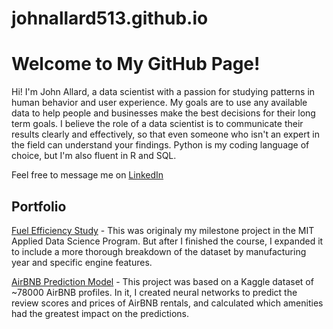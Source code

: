 # johnallard513.github.io

<!DOCTYPE html>
<html lang="en">
<head>
    <meta charset="UTF-8">
    <title>My GitHub Site</title>
</head>
<body>
    <h1>Welcome to My GitHub Page!</h1>
    <p>Hi! I'm John Allard, a data scientist with a passion for studying patterns in human behavior and user experience. My goals are to use any available data to help people and businesses make the best decisions for their long term goals. I believe the role of a data scientist is to communicate their results clearly and effectively, so that even someone who isn't an expert in the field can understand your findings. Python is my coding language of choice, but I'm also fluent in R and SQL. </p>

<p>Feel free to message me on <a href="https://www.linkedin.com/in/john-allard-26a62824b/" target="_blank" rel="noopener noreferrer">LinkedIn</a><p>

## Portfolio

[Fuel Efficiency Study](https://github.com/johnallard513/Fuel_Efficiency) - This was originaly my milestone project in the MIT Applied Data Science Program. But after I finished the course, I expanded it to include a more thorough breakdown of the dataset by manufacturing year and specific engine features.


[AirBNB Prediction Model](https://github.com/johnallard513/AirBNBAnalysis) - This project was based on a Kaggle dataset of ~78000 AirBNB profiles. In it, I created neural networks to predict the review scores and prices of AirBNB rentals, and calculated which amenities had the greatest impact on the predictions.


</body>
</html>
